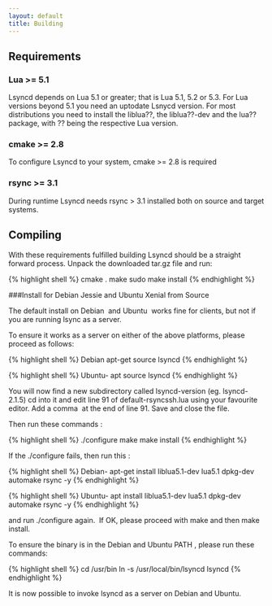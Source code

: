 ```yaml
---
layout: default
title: Building
---
```


## Requirements

### Lua >= 5.1
Lsyncd depends on Lua 5.1 or greater; that is Lua 5.1, 5.2 or 5.3. For Lua versions beyond 5.1 you need an uptodate Lsnycd version. For most distributions you need to install the liblua??, the liblua??-dev and the lua?? package, with ?? being the respective Lua version.

### cmake >= 2.8

To configure Lsyncd to your system, cmake >= 2.8 is required

### rsync >= 3.1
During runtime Lsyncd needs rsync > 3.1 installed both on source and target systems.

## Compiling

With these requirements fulfilled building Lsyncd should be a straight forward process. Unpack the downloaded tar.gz file and run:

{% highlight shell %}
cmake .
make
sudo make install
{% endhighlight %}


###Install for Debian Jessie and Ubuntu Xenial from Source

The default install on Debian  and Ubuntu  works fine for clients, but not if you are running lsync as a server.

To ensure it works as a server on either of the above platforms, please proceed as follows:

{% highlight shell %}
Debian
apt-get source lsyncd
{% endhighlight %}

{% highlight shell %}
Ubuntu-
apt source lsyncd
{% endhighlight %}

You will now find a new subdirectory called lsyncd-version (eg. lsyncd-2.1.5)
cd into it and edit line 91 of default-rsyncssh.lua using your favourite editor.
Add a comma  at the end of line 91.
Save and close the file.

Then run these commands :

{% highlight shell %}
./configure
make
make install
{% endhighlight %}

If the ./configure fails, then run this :

{% highlight shell %}
Debian-
apt-get install liblua5.1-dev lua5.1 dpkg-dev automake rsync -y
{% endhighlight %}

{% highlight shell %}
Ubuntu-
apt install liblua5.1-dev lua5.1 dpkg-dev automake rsync -y
{% endhighlight %}

and run ./configure again.  If OK, please proceed with make and then make install.

To ensure the binary is in the Debian and Ubuntu PATH , please run these commands:

{% highlight shell %}
cd /usr/bin
ln -s /usr/local/bin/lsyncd lsyncd
{% endhighlight %}

It is now possible to invoke lsyncd as a server on Debian and Ubuntu. 
